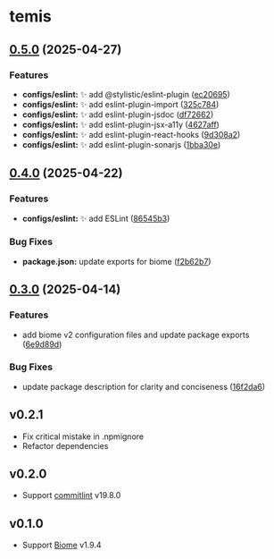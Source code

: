 # temis

## [0.5.0](https://github.com/mewisland/temis/compare/v0.4.0...v0.5.0) (2025-04-27)


### Features

* **configs/eslint:** ✨ add @stylistic/eslint-plugin ([ec20695](https://github.com/mewisland/temis/commit/ec20695ce92a965218cf085a8aeddb3baa2ed33b))
* **configs/eslint:** ✨ add eslint-plugin-import ([325c784](https://github.com/mewisland/temis/commit/325c784a2b9c102b7a7afad3e22ed29d775a49ab))
* **configs/eslint:** ✨ add eslint-plugin-jsdoc ([df72662](https://github.com/mewisland/temis/commit/df7266294a6a5280a4e1cf2819a9f98dd0f5664e))
* **configs/eslint:** ✨ add eslint-plugin-jsx-a11y ([4627aff](https://github.com/mewisland/temis/commit/4627affacd6e2a71bd286604f002c5e76e66fa97))
* **configs/eslint:** ✨ add eslint-plugin-react-hooks ([9d308a2](https://github.com/mewisland/temis/commit/9d308a230a27d0236663da397d0e47aa8161848e))
* **configs/eslint:** ✨ add eslint-plugin-sonarjs ([1bba30e](https://github.com/mewisland/temis/commit/1bba30ed8c8523a02c2e235b6d702bee9d2b91ca))

## [0.4.0](https://github.com/mewisland/temis/compare/v0.3.0...v0.4.0) (2025-04-22)


### Features

* **configs/eslint:** ✨ add ESLint ([86545b3](https://github.com/mewisland/temis/commit/86545b3c8c80b4041fe9798f084552cb5dec6de8))


### Bug Fixes

* **package.json:** update exports for biome ([f2b62b7](https://github.com/mewisland/temis/commit/f2b62b7b671e907fcd7b9759b3e1c69349fcfd6f))

## [0.3.0](https://github.com/mewisland/temis/compare/v0.2.1...v0.3.0) (2025-04-14)


### Features

* add biome v2 configuration files and update package exports ([6e9d89d](https://github.com/mewisland/temis/commit/6e9d89d7e09bf8102eb8793dfc32c8ae73d688fb))


### Bug Fixes

* update package description for clarity and conciseness ([16f2da6](https://github.com/mewisland/temis/commit/16f2da6ede2f292ae38493cd47d4e1366a6ae8e8))

## v0.2.1

- Fix critical mistake in .npmignore
- Refactor dependencies

## v0.2.0

- Support [commitlint](https://github.com/conventional-changelog/commitlint) v19.8.0

## v0.1.0

- Support [Biome](https://github.com/biomejs/biome) v1.9.4
